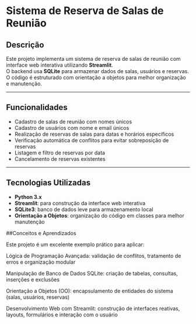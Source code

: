 # Sistema de Reserva de Salas de Reunião

## Descrição

Este projeto implementa um sistema de reserva de salas de reunião com interface web interativa utilizando **Streamlit**.  
O backend usa **SQLite** para armazenar dados de salas, usuários e reservas. O código é estruturado com orientação a objetos para melhor organização e manutenção.

---

## Funcionalidades

- Cadastro de salas de reunião com nomes únicos  
- Cadastro de usuários com nome e email únicos  
- Realização de reservas de salas para datas e horários específicos  
- Verificação automática de conflitos para evitar sobreposição de reservas  
- Listagem e filtro de reservas por data  
- Cancelamento de reservas existentes  

---

## Tecnologias Utilizadas

- **Python 3.x**  
- **Streamlit**: para construção da interface web interativa  
- **SQLite3**: banco de dados leve para armazenamento local  
- **Orientação a Objetos**: organização do código em classes para melhor manutenção
  
##Conceitos e Aprendizados

Este projeto é um excelente exemplo prático para aplicar:

Lógica de Programação Avançada: validação de conflitos, tratamento de erros e organização modular

Manipulação de Banco de Dados SQLite: criação de tabelas, consultas, inserções e exclusões

Orientação a Objetos (OO): encapsulamento de entidades do sistema (salas, usuários, reservas)

Desenvolvimento Web com Streamlit: construção de interfaces reativas, layouts, formulários e interação com o usuário
